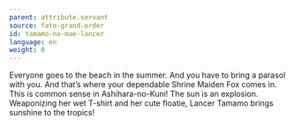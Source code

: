 ```yaml
---
parent: attribute.servant
source: fate-grand-order
id: tamamo-no-mae-lancer
language: en
weight: 0
---
```


Everyone goes to the beach in the summer.
And you have to bring a parasol with you.
And that’s where your dependable Shrine Maiden Fox comes in.
This is common sense in Ashihara-no-Kuni!
The sun is an explosion.
Weaponizing her wet T-shirt and her cute floatie,
Lancer Tamamo brings sunshine to the tropics!
